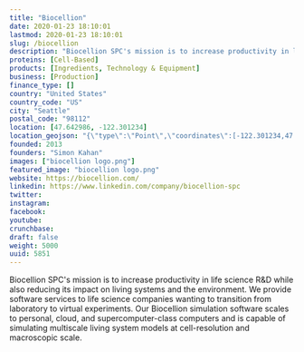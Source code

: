 ```yaml
---
title: "Biocellion"
date: 2020-01-23 18:10:01
lastmod: 2020-01-23 18:10:01
slug: /biocellion
description: "Biocellion SPC's mission is to increase productivity in life science R&D while also reducing its impact on living systems and the environment. We provide software services to life science companies wanting to transition from laboratory to virtual experiments. Our Biocellion simulation software scales to personal, cloud, and supercomputer-class computers and is capable of simulating multiscale living system models at cell-resolution and macroscopic scale."
proteins: [Cell-Based]
products: [Ingredients, Technology & Equipment]
business: [Production]
finance_type: []
country: "United States"
country_code: "US"
city: "Seattle"
postal_code: "98112"
location: [47.642986, -122.301234]
location_geojson: "{\"type\":\"Point\",\"coordinates\":[-122.301234,47.642986]}"
founded: 2013
founders: "Simon Kahan"
images: ["biocellion logo.png"]
featured_image: "biocellion logo.png"
website: https://biocellion.com/
linkedin: https://www.linkedin.com/company/biocellion-spc
twitter: 
instagram: 
facebook: 
youtube: 
crunchbase: 
draft: false
weight: 5000
uuid: 5851
---
```

Biocellion SPC's mission is to increase productivity in life science R&D while also reducing its impact on living systems and the environment. We provide software services to life science companies wanting to transition from laboratory to virtual experiments. Our Biocellion simulation software scales to personal, cloud, and supercomputer-class computers and is capable of simulating multiscale living system models at cell-resolution and macroscopic scale.
